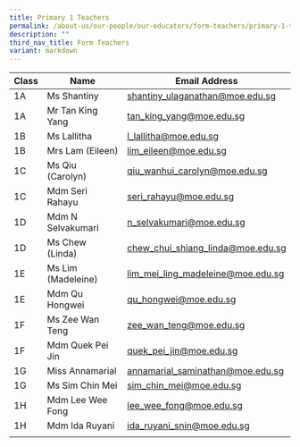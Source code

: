 ```yaml
---
title: Primary 1 Teachers
permalink: /about-us/our-people/our-educators/form-teachers/primary-1-teachers/
description: ""
third_nav_title: Form Teachers
variant: markdown
---
```

| Class |  Name |  Email Address |
|---|---|---|
| 1A | Ms Shantiny | shantiny_ulaganathan@moe.edu.sg  |
| 1A | Mr Tan King Yang | tan_king_yang@moe.edu.sg  |
| 1B | Ms Lallitha | l_lallitha@moe.edu.sg |
| 1B | Mrs Lam (Eileen) | lim_eileen@moe.edu.sg |
| 1C | Ms Qiu (Carolyn) | qiu_wanhui_carolyn@moe.edu.sg |
| 1C | Mdm Seri Rahayu | seri_rahayu@moe.edu.sg  |
| 1D | Mdm N Selvakumari | n_selvakumari@moe.edu.sg |
| 1D | Ms Chew (Linda) | chew_chui_shiang_linda@moe.edu.sg  |
| 1E | Ms Lim (Madeleine) | lim_mei_ling_madeleine@moe.edu.sg  |
| 1E | Mdm Qu Hongwei  | qu_hongwei@moe.edu.sg  |
| 1F | Ms Zee Wan Teng  | zee_wan_teng@moe.edu.sg  |
| 1F | Mdm Quek Pei Jin | quek_pei_jin@moe.edu.sg |
| 1G | Miss Annamarial	| annamarial_saminathan@moe.edu.sg  |
| 1G | Ms Sim Chin Mei | sim_chin_mei@moe.edu.sg |
| 1H | Mdm Lee Wee Fong | lee_wee_fong@moe.edu.sg |
| 1H | Mdm Ida Ruyani | ida_ruyani_snin@moe.edu.sg |
| | | |